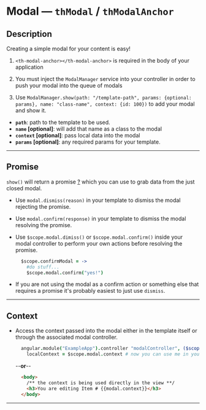 # Modal — `thModal` / `thModalAnchor`

## Description

Creating a simple modal for your content is easy!

1. `<th-modal-anchor></th-modal-anchor>` is required in the body of your application

2. You must inject the `ModalManager` service into your controller in order to push your modal into the queue of modals

3. Use `ModalManager.show(path: "/template-path", params: {optional: params}, name: "class-name", context: {id: 100})` to add your modal and show it.

  - **`path`**: path to the template to be used.
  - **`name` [optional]**: will add that name as a class to the modal
  - **`context` [optional]**: pass local data into the modal
  - **`params` [optional]**: any required params for your template.

---

## Promise

`show()` will return a promise [?](http://andyshora.com/promises-angularjs-explained-as-cartoon.html "Learn about promises") which you can use to grab data from the just closed modal.

  - Use `modal.dismiss(reason)` in your template to dismiss the modal rejecting the promise.

  - Use `modal.confirm(response)` in your template to dismiss the modal resolving the promise.

  - Use `$scope.modal.dimiss()` or `$scope.modal.confirm()` inside your modal controller to perform your own actions before resolving the promise.

      ```coffeescript
        $scope.confirmModal = ->
          #do stuff...
          $scope.modal.confirm("yes!")
      ```

- If you are not using the modal as a confirm action or something else that requires a promise it's probably easiest to just use `dismiss`.

---

## Context

- Access the context passed into the modal either in the template itself or through the associated modal controller.

    ```coffeescript
      angular.module("ExampleApp").controller "modalController", ($scope) ->
        localContext = $scope.modal.context # now you can use me in your controller
    ```
    --**or**--
    ```HTML
      <body>
        /** the context is being used directly in the view **/
        <h3>You are editing Item # {{modal.context}}</h3>
      </body>
    ```

---
